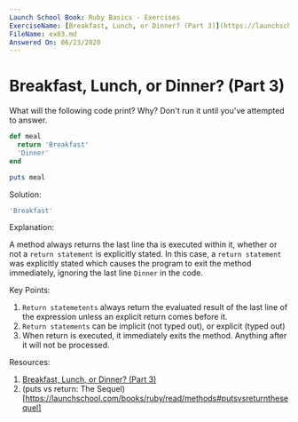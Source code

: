 ```yaml
---
Launch School Book: Ruby Basics - Exercises
ExerciseName: [Breakfast, Lunch, or Dinner? (Part 3)](https://launchschool.com/exercises/c726fb0c)
FileName: ex03.md
Answered On: 06/23/2020
---
```


# Breakfast, Lunch, or Dinner? (Part 3)

What will the following code print? Why? Don't run it until you've attempted 
to answer.

```ruby
def meal
  return 'Breakfast'
  'Dinner'
end

puts meal
```


Solution:
```ruby
'Breakfast'
```

Explanation: 

A method always returns the last line tha is executed within it, whether or not 
a `return statement` is explicitly stated. In this case, a `return statement`
was explicitly stated which causes the program to exit the method immediately,
ignoring the last line `Dinner` in the code.

Key Points:
1. `Return statemetents` always return the evaluated result of the last line of 
the expression unless an explicit return comes before it.
2. `Return statements` can be implicit (not typed out), or explicit (typed out)
3. When return is executed, it immediately exits the method.  Anything after it 
will not be processed.

Resources:

1. [Breakfast, Lunch, or Dinner? (Part 3)](https://launchschool.com/exercises/c726fb0c)
2. (puts vs return: The Sequel)[https://launchschool.com/books/ruby/read/methods#putsvsreturnthesequel]